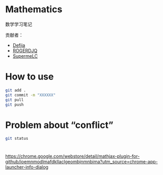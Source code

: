 # Mathematics
数学学习笔记

贡献者：
- [Defjia](https://github.com/DefJia)
- [ROGERDJQ](https://github.com/ROGERDJQ)
- [SupermeLC](https://github.com/SupermeLC)

# How to use

```bash
git add .
git commit -m "XXXXXX"
git pull
git push
```

# Problem about “conflict”

```bash
git status
```

# 

 https://chrome.google.com/webstore/detail/mathjax-plugin-for-github/ioemnmodlmafdkllaclgeombjnmnbima?utm_source=chrome-app-launcher-info-dialog 